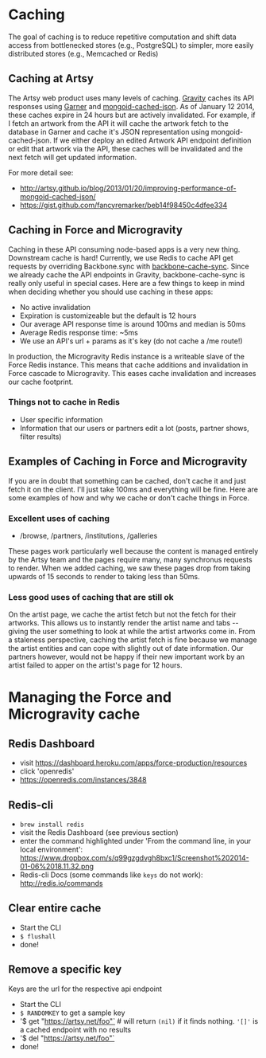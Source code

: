 # Caching

The goal of caching is to reduce repetitive computation and shift data
access from bottlenecked stores (e.g., PostgreSQL) to simpler, more
easily distributed stores (e.g., Memcached or Redis)

## Caching at Artsy

The Artsy web product uses many levels of
caching. [Gravity](https://github.com/artsy/gravity) caches its API
responses using [Garner](https://github.com/artsy/garner) and
[mongoid-cached-json](https://github.com/dblock/mongoid-cached-json). As
of January 12 2014, these caches expire in 24 hours but are actively
invalidated. For example, if I fetch an artwork from the API it will
cache the artwork fetch to the database in Garner and cache it's JSON
representation using mongoid-cached-json. If we either deploy an
edited Artwork API endpoint definition or edit that artwork via the
API, these caches will be invalidated and the next fetch will get
updated information.

For more detail see:
- http://artsy.github.io/blog/2013/01/20/improving-performance-of-mongoid-cached-json/
- https://gist.github.com/fancyremarker/beb14f98450c4dfee334

## Caching in Force and Microgravity

Caching in these API consuming node-based apps is a very new
thing. Downstream cache is hard! Currently, we use Redis to cache API
get requests by overriding Backbone.sync with
[backbone-cache-sync](https://github.com/artsy/backbone-cache-sync). Since
we already cache the API endpoints in Gravity, backbone-cache-sync is
really only useful in special cases. Here are a few things to keep in
mind when deciding whether you should use caching in these apps:
- No active invalidation
- Expiration is customizeable but the default is 12 hours
- Our average API response time is around 100ms and median is 50ms
- Average Redis response time: ~5ms
- We use an API's url + params as it's key (do not cache a /me route!)

In production, the Microgravity Redis instance is a writeable slave of
the Force Redis instance. This means that cache additions and
invalidation in Force cascade to Microgravity. This eases cache
invalidation and increases our cache footprint.

### Things not to cache in Redis

- User specific information
- Information that our users or partners edit a lot (posts, partner shows, filter results)

## Examples of Caching in Force and Microgravity

If you are in doubt that something can be cached, don't cache it and
just fetch it on the client. I'll just take 100ms and everything will
be fine. Here are some examples of how and why we cache or don't cache
things in Force.

### Excellent uses of caching

- /browse, /partners, /institutions, /galleries

These pages work particularly well because the content is managed
entirely by the Artsy team and the pages require many, many synchronus
requests to render. When we added caching, we saw these pages drop
from taking upwards of 15 seconds to render to taking less than 50ms.

### Less good uses of caching that are still ok

On the artist page, we cache the artist fetch but not the fetch for
their artworks. This allows us to instantly render the artist name
and tabs -- giving the user something to look at while the artist
artworks come in. From a staleness perspective, caching the artist
fetch is fine because we manage the artist entities and can cope with
slightly out of date information. Our partners however, would not be
happy if their new important work by an artist failed to apper on the
artist's page for 12 hours.

# Managing the Force and Microgravity cache
## Redis Dashboard

- visit https://dashboard.heroku.com/apps/force-production/resources
- click 'openredis'
- https://openredis.com/instances/3848

## Redis-cli
- `brew install redis`
- visit the Redis Dashboard (see previous section)
- enter the command highlighted under 'From the command line, in your local environment': https://www.dropbox.com/s/q99gzgdvgh8bxc1/Screenshot%202014-01-06%2018.11.32.png
- Redis-cli Docs (some commands like `keys` do not work): http://redis.io/commands

## Clear entire cache

- Start the CLI
- `$ flushall`
- done!

## Remove a specific key

Keys are the url for the respective api endpoint

- Start the CLI
- `$ RANDOMKEY` to get a sample key
- '$ get "https://artsy.net/foo"` # will return `(nil)` if it finds nothing. `'[]'` is a cached endpoint with no results
- '$ del "https://artsy.net/foo"`
- done!
